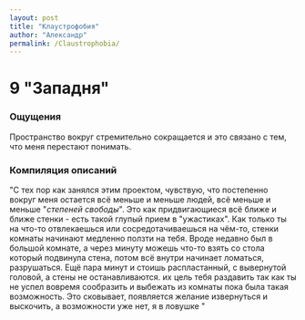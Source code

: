```yaml
---
layout: post
title: "Клаустрофобия"
author: "Александр"
permalink: /Claustrophobia/
---
```


# 9 "Западня"

### Ощущения
Пространство вокруг стремительно сокращается и это связано с тем, что меня перестают понимать. 

### Компиляция описаний
"С тех пор как занялся этим проектом, чувствую, что постепенно вокруг меня остается всё меньше и меньше людей, всё меньше и меньше "_степеней свободы_". Это как придвигающиеся всё ближе и ближе стенки - есть такой глупый прием в "ужастиках". Как только ты на что-то отвлекаешься или сосредотачиваешься на чём-то, стенки комнаты начинают медленно ползти на тебя. Вроде недавно был в большой комнате, а через минуту можешь что-то взять со стола который подвинула стена, потом всё внутри начинает ломаться, разрушаться. Ещё пара минут и стоишь распластанный, с вывернутой головой, а стены не останавливаются. их цель тебя раздавить так как ты не успел вовремя сообразить и выбежать из комнаты пока была такая возможность. Это сковывает, появляется желание извернуться и выскочить, а возможности уже нет, я в ловушке "
